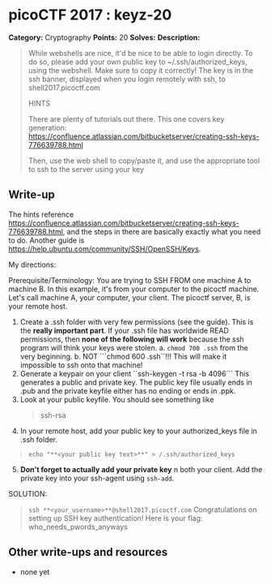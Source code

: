 # picoCTF 2017 : keyz-20

**Category:** Cryptography
**Points:** 20
**Solves:**
**Description:**

> While webshells are nice, it'd be nice to be able to login directly. To do so, please add your own public key to ~/.ssh/authorized_keys, using the webshell. Make sure to copy it correctly! The key is in the ssh banner, displayed when you login remotely with ssh, to shell2017.picoctf.com
>
>
>  HINTS
>
> There are plenty of tutorials out there. This one covers key generation: <https://confluence.atlassian.com/bitbucketserver/creating-ssh-keys-776639788.html>
>
> Then, use the web shell to copy/paste it, and use the appropriate tool to ssh to the server using your key


## Write-up

The hints reference https://confluence.atlassian.com/bitbucketserver/creating-ssh-keys-776639788.html, and the steps in there are basically exactly what you need to do. Another guide is https://help.ubuntu.com/community/SSH/OpenSSH/Keys.

My directions:

Prerequisite/Terminology: You are trying to SSH FROM one machine A to machine B. In this example, it's from your computer to the picoctf machine. Let's call machine A, your computer, your client. The picoctf server, B, is your remote host.


1.	Create a .ssh folder with very few permissions (see the guide). This is the **really important part**. If your .ssh file has worldwide READ permissions, then **none of the following will work** because the ssh program will think your keys were stolen.
	a.	```chmod 700 .ssh``` from the very beginning.
	b.	NOT ```chmod 600 .ssh``!!! This will make it impossible to ssh onto that machine!
2.	Generate a keypair on your client
``ssh-keygen -t rsa -b 4096```
This generates a public and private key. The public key file usually ends in .pub and the private keyfile either has no ending or ends in .ppk.
3.	Look at your public keyfile. You should see something like
	> ssh-rsa **<long string of numbers and letters and maybe some slashes>**
4.	In your remote host, add your public key to your authorized_keys file in .ssh folder.
> ```echo "**<your public key text>**" > /.ssh/authorized_keys```
5.	**Don't forget to actually add your private key** n both your client.  Add the private key into your ssh-agent using ```ssh-add```.


SOLUTION:

> ```ssh **<your_username>**@shell2017.picoctf.com```
>Congratulations on setting up SSH key authentication!
>Here is your flag: who_needs_pwords_anyways

## Other write-ups and resources

* none yet
